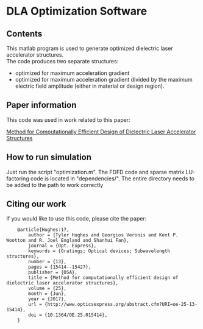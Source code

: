 # DLA Optimization Software

## Contents
This matlab program is used to generate optimized dielectric laser accelerator structures.  
The code produces two separate structures:
- optimized for maximum acceleration gradient
- optimized for maximum acceleration gradient divided by the maximum electric field amplitude (either in material or design region).

## Paper information
This code was used in work related to this paper:

[Method for Computationally Efficient Design of Dielectric Laser Accelerator Structures](https://www.osapublishing.org/oe/abstract.cfm?uri=oe-25-13-15414 "Method for Computationally Efficient Design of Dielectric Laser Accelerator Structures")

## How to run simulation
Just run the script "optimization.m".  The FDFD code and sparse matrix LU-factoring code is located in "dependencies/".
The entire directory needs to be added to the path to work correctly

## Citing our work

If you would like to use this code, please cite the paper:


        @article{Hughes:17,
            author = {Tyler Hughes and Georgios Veronis and Kent P. Wootton and R. Joel England and Shanhui Fan},
            journal = {Opt. Express},
            keywords = {Gratings; Optical devices; Subwavelength structures},
            number = {13},
            pages = {15414--15427},
            publisher = {OSA},
            title = {Method for computationally efficient design of dielectric laser accelerator structures},
            volume = {25},
            month = {Jun},
            year = {2017},
            url = {http://www.opticsexpress.org/abstract.cfm?URI=oe-25-13-15414},
            doi = {10.1364/OE.25.015414},
        }

